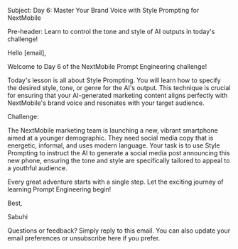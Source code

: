 Subject: Day 6: Master Your Brand Voice with Style Prompting for NextMobile

Pre-header: Learn to control the tone and style of AI outputs in today's challenge!

Hello [email],

Welcome to Day 6 of the NextMobile Prompt Engineering challenge!

Today's lesson is all about Style Prompting. You will learn how to specify the desired style, tone, or genre for the AI's output. This technique is crucial for ensuring that your AI-generated marketing content aligns perfectly with NextMobile's brand voice and resonates with your target audience.

Challenge:

The NextMobile marketing team is launching a new, vibrant smartphone aimed at a younger demographic. They need social media copy that is energetic, informal, and uses modern language. Your task is to use Style Prompting to instruct the AI to generate a social media post announcing this new phone, ensuring the tone and style are specifically tailored to appeal to a youthful audience.

Every great adventure starts with a single step. Let the exciting journey of learning Prompt Engineering begin!

Best,

Sabuhi

Questions or feedback? Simply reply to this email. You can also update your email preferences or unsubscribe here if you prefer. 